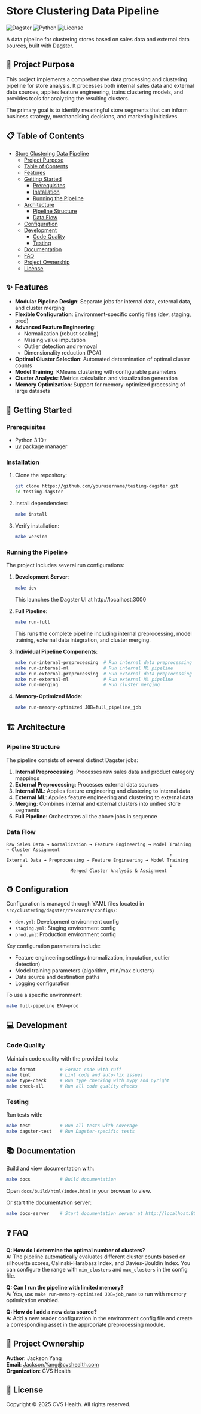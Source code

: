 # Store Clustering Data Pipeline

![Dagster](https://img.shields.io/badge/orchestration-Dagster-green)
![Python](https://img.shields.io/badge/language-Python_3.10-blue)
![License](https://img.shields.io/badge/license-Proprietary-red)

A data pipeline for clustering stores based on sales data and external data sources, built with Dagster.

## 🎯 Project Purpose

This project implements a comprehensive data processing and clustering pipeline for store analysis. It processes both internal sales data and external data sources, applies feature engineering, trains clustering models, and provides tools for analyzing the resulting clusters.

The primary goal is to identify meaningful store segments that can inform business strategy, merchandising decisions, and marketing initiatives.

## 📋 Table of Contents

- [Store Clustering Data Pipeline](#store-clustering-data-pipeline)
  - [Project Purpose](#-project-purpose)
  - [Table of Contents](#-table-of-contents)
  - [Features](#-features)
  - [Getting Started](#-getting-started)
    - [Prerequisites](#prerequisites)
    - [Installation](#installation)
    - [Running the Pipeline](#running-the-pipeline)
  - [Architecture](#-architecture)
    - [Pipeline Structure](#pipeline-structure)
    - [Data Flow](#data-flow)
  - [Configuration](#-configuration)
  - [Development](#-development)
    - [Code Quality](#code-quality)
    - [Testing](#testing)
  - [Documentation](#-documentation)
  - [FAQ](#-faq)
  - [Project Ownership](#-project-ownership)
  - [License](#-license)

## ✨ Features

- **Modular Pipeline Design**: Separate jobs for internal data, external data, and cluster merging
- **Flexible Configuration**: Environment-specific config files (dev, staging, prod)
- **Advanced Feature Engineering**: 
  - Normalization (robust scaling)
  - Missing value imputation
  - Outlier detection and removal
  - Dimensionality reduction (PCA)
- **Optimal Cluster Selection**: Automated determination of optimal cluster counts
- **Model Training**: KMeans clustering with configurable parameters
- **Cluster Analysis**: Metrics calculation and visualization generation
- **Memory Optimization**: Support for memory-optimized processing of large datasets

## 🚀 Getting Started

### Prerequisites

- Python 3.10+
- [uv](https://astral.sh/uv) package manager

### Installation

1. Clone the repository:
   ```bash
   git clone https://github.com/yourusername/testing-dagster.git
   cd testing-dagster
   ```

2. Install dependencies:
   ```bash
   make install
   ```

3. Verify installation:
   ```bash
   make version
   ```

### Running the Pipeline

The project includes several run configurations:

1. **Development Server**:
   ```bash
   make dev
   ```
   This launches the Dagster UI at http://localhost:3000

2. **Full Pipeline**:
   ```bash
   make run-full
   ```
   This runs the complete pipeline including internal preprocessing, model training, external data integration, and cluster merging.

3. **Individual Pipeline Components**:
   ```bash
   make run-internal-preprocessing  # Run internal data preprocessing
   make run-internal-ml             # Run internal ML pipeline
   make run-external-preprocessing  # Run external data preprocessing
   make run-external-ml             # Run external ML pipeline
   make run-merging                 # Run cluster merging
   ```

4. **Memory-Optimized Mode**:
   ```bash
   make run-memory-optimized JOB=full_pipeline_job
   ```

## 🏗️ Architecture

### Pipeline Structure

The pipeline consists of several distinct Dagster jobs:

1. **Internal Preprocessing**: Processes raw sales data and product category mappings
2. **External Preprocessing**: Processes external data sources
3. **Internal ML**: Applies feature engineering and clustering to internal data
4. **External ML**: Applies feature engineering and clustering to external data
5. **Merging**: Combines internal and external clusters into unified store segments
6. **Full Pipeline**: Orchestrates all the above jobs in sequence

### Data Flow

```
Raw Sales Data → Normalization → Feature Engineering → Model Training → Cluster Assignment
     ↑                                                       ↑
External Data → Preprocessing → Feature Engineering → Model Training
     ↓                                                       ↓
                        Merged Cluster Analysis & Assignment
```

## ⚙️ Configuration

Configuration is managed through YAML files located in `src/clustering/dagster/resources/configs/`:

- `dev.yml`: Development environment config
- `staging.yml`: Staging environment config
- `prod.yml`: Production environment config

Key configuration parameters include:

- Feature engineering settings (normalization, imputation, outlier detection)
- Model training parameters (algorithm, min/max clusters)
- Data source and destination paths
- Logging configuration

To use a specific environment:

```bash
make full-pipeline ENV=prod
```

## 💻 Development

### Code Quality

Maintain code quality with the provided tools:

```bash
make format         # Format code with ruff
make lint           # Lint code and auto-fix issues
make type-check     # Run type checking with mypy and pyright
make check-all      # Run all code quality checks
```

### Testing

Run tests with:

```bash
make test           # Run all tests with coverage
make dagster-test   # Run Dagster-specific tests
```

## 📚 Documentation

Build and view documentation with:

```bash
make docs           # Build documentation
```

Open `docs/build/html/index.html` in your browser to view.

Or start the documentation server:

```bash
make docs-server    # Start documentation server at http://localhost:8000
```

## ❓ FAQ

**Q: How do I determine the optimal number of clusters?**  
A: The pipeline automatically evaluates different cluster counts based on silhouette scores, Calinski-Harabasz Index, and Davies-Bouldin Index. You can configure the range with `min_clusters` and `max_clusters` in the config file.

**Q: Can I run the pipeline with limited memory?**  
A: Yes, use `make run-memory-optimized JOB=job_name` to run with memory optimization enabled.

**Q: How do I add a new data source?**  
A: Add a new reader configuration in the environment config file and create a corresponding asset in the appropriate preprocessing module.

## 👥 Project Ownership

**Author**: Jackson Yang  
**Email**: Jackson.Yang@cvshealth.com  
**Organization**: CVS Health

## 📄 License

Copyright © 2025 CVS Health. All rights reserved.
